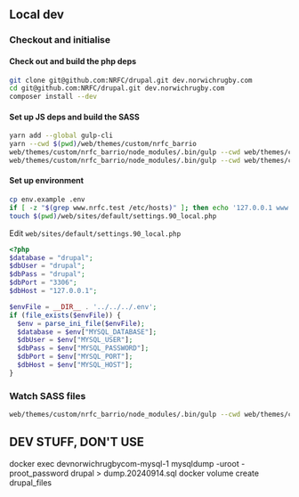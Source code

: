 ## Local dev

### Checkout and initialise

#### Check out and build the php deps

```bash
git clone git@github.com:NRFC/drupal.git dev.norwichrugby.com
cd git@github.com:NRFC/drupal.git dev.norwichrugby.com
composer install --dev
```

#### Set up JS deps and build the SASS

```bash
yarn add --global gulp-cli
yarn --cwd $(pwd)/web/themes/custom/nrfc_barrio
web/themes/custom/nrfc_barrio/node_modules/.bin/gulp --cwd web/themes/custom/nrfc_barrio styles
web/themes/custom/nrfc_barrio/node_modules/.bin/gulp --cwd web/themes/custom/nrfc_barrio js
```

#### Set up environment

```bash
cp env.example .env
if [ -z "$(grep www.nrfc.test /etc/hosts)" ]; then echo '127.0.0.1 www.nrfc.test nrfc.test' | sudo tee -a /etc/hosts; fi
touch $(pwd)/web/sites/default/settings.90_local.php
```

Edit `web/sites/default/settings.90_local.php`

```php
<?php
$database = "drupal";
$dbUser = "drupal";
$dbPass = "drupal";
$dbPort = "3306";
$dbHost = "127.0.0.1";

$envFile = __DIR__ . '../../../.env';
if (file_exists($envFile)) {
  $env = parse_ini_file($envFile);
  $database = $env["MYSQL_DATABASE"];
  $dbUser = $env["MYSQL_USER"];
  $dbPass = $env["MYSQL_PASSWORD"];
  $dbPort = $env["MYSQL_PORT"];
  $dbHost = $env["MYSQL_HOST"];
}
```

### Watch SASS files

```bash
web/themes/custom/nrfc_barrio/node_modules/.bin/gulp --cwd web/themes/custom/nrfc_barrio
```


## DEV STUFF, DON'T USE

docker exec devnorwichrugbycom-mysql-1 mysqldump -uroot -proot_password drupal > dump.20240914.sql
docker volume create drupal_files
